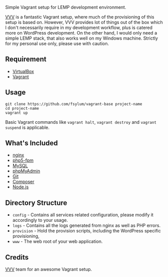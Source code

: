 Simple Vagrant setup for LEMP development environment.

[VVV](https://github.com/Varying-Vagrant-Vagrants/VVV) is a fantastic Vagrant setup, where much of the provisioning of this setup is based on. However, VVV provides lot of things out of the box which I don't necessarily require in my development workflow, plus is catered more on WordPress development. On the other hand, I would only need a simple LEMP stack, that also works well on my Windows machine. Strictly for my personal use only, please use with caution.

## Requirement

* [VirtualBox](https://www.virtualbox.org/)
* [Vagrant](https://www.vagrantup.com/)

## Usage

```
git clone https://github.com/fsylum/vagrant-base project-name
cd project-name
vagrant up
```

Basic Vagrant commands like `vagrant halt`, `vagrant destroy` and `vagrant suspend` is applicable.

## What's Included

* [nginx](http://nginx.org/)
* [php5-fpm](http://php-fpm.org/)
* [MySQL](https://www.mysql.com/)
* [phpMyAdmin](https://www.phpmyadmin.net/)
* [Git](https://git-scm.com/)
* [Composer](https://getcomposer.org/)
* [Node.js](https://nodejs.org/)


## Directory Structure

* `config` - Contains all services related configuration, please modify it accordingly to your usage.
* `logs` - Contains all the logs generated from nginx as well as PHP errors.
* `provision` - Hold the provision scripts, including the WordPress specific provisioning,
* `www` - The web root of your web application.

## Credits

[VVV](https://github.com/Varying-Vagrant-Vagrants/VVV) team for an awesome Vagrant setup.
